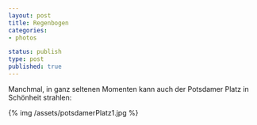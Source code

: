```yaml
--- 
layout: post
title: Regenbogen
categories:
- photos

status: publish
type: post
published: true
---
```

Manchmal, in ganz seltenen Momenten kann auch der Potsdamer Platz in Schönheit strahlen:

{% img /assets/potsdamerPlatz1.jpg %}


